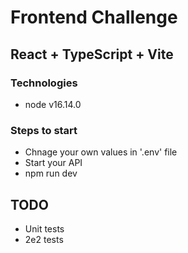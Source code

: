 # Frontend Challenge
## React + TypeScript + Vite
### Technologies
- node v16.14.0
### Steps to start
- Chnage your own values in '.env' file
- Start your API
- npm run dev

## TODO
- Unit tests
- 2e2 tests